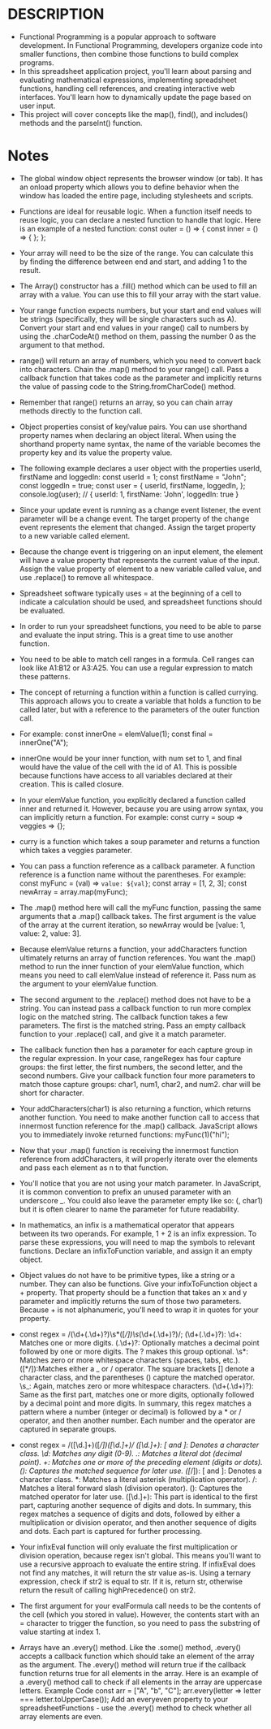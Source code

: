 # DESCRIPTION

- Functional Programming is a popular approach to software development. In Functional Programming, developers organize code into smaller functions, then combine those functions to build complex programs.
- In this spreadsheet application project, you'll learn about parsing and evaluating mathematical expressions, implementing spreadsheet functions, handling cell references, and creating interactive web interfaces. You'll learn how to dynamically update the page based on user input.
- This project will cover concepts like the map(), find(), and includes() methods and the parseInt() function.

# Notes

- The global window object represents the browser window (or tab). It has an onload property which allows you to define behavior when the window has loaded the entire page, including stylesheets and scripts.
- Functions are ideal for reusable logic. When a function itself needs to reuse logic, you can declare a nested function to handle that logic. Here is an example of a nested function:
  const outer = () => {
  const inner = () => {
  };
  };

- Your array will need to be the size of the range. You can calculate this by finding the difference between end and start, and adding 1 to the result.
- The Array() constructor has a .fill() method which can be used to fill an array with a value. You can use this to fill your array with the start value.
- Your range function expects numbers, but your start and end values will be strings (specifically, they will be single characters such as A). Convert your start and end values in your range() call to numbers by using the .charCodeAt() method on them, passing the number 0 as the argument to that method.
- range() will return an array of numbers, which you need to convert back into characters. Chain the .map() method to your range() call. Pass a callback function that takes code as the parameter and implicitly returns the value of passing code to the String.fromCharCode() method.
- Remember that range() returns an array, so you can chain array methods directly to the function call.
- Object properties consist of key/value pairs. You can use shorthand property names when declaring an object literal. When using the shorthand property name syntax, the name of the variable becomes the property key and its value the property value.
- The following example declares a user object with the properties userId, firstName and loggedIn:
  const userId = 1;
  const firstName = "John";
  const loggedIn = true;
  const user = {
  userId,
  firstName,
  loggedIn,
  };
  console.log(user); // { userId: 1, firstName: 'John', loggedIn: true }
- Since your update event is running as a change event listener, the event parameter will be a change event. The target property of the change event represents the element that changed. Assign the target property to a new variable called element.
- Because the change event is triggering on an input element, the element will have a value property that represents the current value of the input. Assign the value property of element to a new variable called value, and use .replace() to remove all whitespace.
- Spreadsheet software typically uses = at the beginning of a cell to indicate a calculation should be used, and spreadsheet functions should be evaluated.
- In order to run your spreadsheet functions, you need to be able to parse and evaluate the input string. This is a great time to use another function.
- You need to be able to match cell ranges in a formula. Cell ranges can look like A1:B12 or A3:A25. You can use a regular expression to match these patterns.
- The concept of returning a function within a function is called currying. This approach allows you to create a variable that holds a function to be called later, but with a reference to the parameters of the outer function call.
- For example:
  const innerOne = elemValue(1);
  const final = innerOne("A");
- innerOne would be your inner function, with num set to 1, and final would have the value of the cell with the id of A1. This is possible because functions have access to all variables declared at their creation. This is called closure.
- In your elemValue function, you explicitly declared a function called inner and returned it. However, because you are using arrow syntax, you can implicitly return a function. For example:
  const curry = soup => veggies => {};
- curry is a function which takes a soup parameter and returns a function which takes a veggies parameter.
- You can pass a function reference as a callback parameter. A function reference is a function name without the parentheses. For example:
  const myFunc = (val) => `value: ${val}`;
  const array = [1, 2, 3];
  const newArray = array.map(myFunc);
- The .map() method here will call the myFunc function, passing the same arguments that a .map() callback takes. The first argument is the value of the array at the current iteration, so newArray would be [value: 1, value: 2, value: 3].
- Because elemValue returns a function, your addCharacters function ultimately returns an array of function references. You want the .map() method to run the inner function of your elemValue function, which means you need to call elemValue instead of reference it. Pass num as the argument to your elemValue function.
- The second argument to the .replace() method does not have to be a string. You can instead pass a callback function to run more complex logic on the matched string. The callback function takes a few parameters. The first is the matched string. Pass an empty callback function to your .replace() call, and give it a match parameter.
- The callback function then has a parameter for each capture group in the regular expression. In your case, rangeRegex has four capture groups: the first letter, the first numbers, the second letter, and the second numbers. Give your callback function four more parameters to match those capture groups: char1, num1, char2, and num2. char will be short for character.
- Your addCharacters(char1) is also returning a function, which returns another function. You need to make another function call to access that innermost function reference for the .map() callback. JavaScript allows you to immediately invoke returned functions:
  myFunc(1)("hi");
- Now that your .map() function is receiving the innermost function reference from addCharacters, it will properly iterate over the elements and pass each element as n to that function.
- You'll notice that you are not using your match parameter. In JavaScript, it is common convention to prefix an unused parameter with an underscore \_. You could also leave the parameter empty like so: (, char1) but it is often clearer to name the parameter for future readability.
- In mathematics, an infix is a mathematical operator that appears between its two operands. For example, 1 + 2 is an infix expression. To parse these expressions, you will need to map the symbols to relevant functions. Declare an infixToFunction variable, and assign it an empty object.
- Object values do not have to be primitive types, like a string or a number. They can also be functions. Give your infixToFunction object a + property. That property should be a function that takes an x and y parameter and implicitly returns the sum of those two parameters. Because + is not alphanumeric, you'll need to wrap it in quotes for your property.
- const regex = /(\d+(\.\d+)?)\s*([*/])\s*(\d+(\.\d+)?)/;
  (\d+(\.\d+)?):
  \d+: Matches one or more digits.
  (\.\d+)?: Optionally matches a decimal point followed by one or more digits. The ? makes this group optional.
  \s*: Matches zero or more whitespace characters (spaces, tabs, etc.).
  ([*/]):Matches either a _ or / operator. The square brackets [] denote a character class, and the parentheses () capture the matched operator.
  \s_: Again, matches zero or more whitespace characters.
  (\d+(\.\d+)?):
  Same as the first part, matches one or more digits, optionally followed by a decimal point and more digits.
  In summary, this regex matches a pattern where a number (integer or decimal) is followed by a \* or / operator, and then another number. Each number and the operator are captured in separate groups.
- const regex = /([\d.]+)([*\/])([\d.]+)/
  ([\d.]+):
  [ and ]: Denotes a character class.
  \d: Matches any digit (0-9).
  .: Matches a literal dot (decimal point).
  +: Matches one or more of the preceding element (digits or dots).
  (): Captures the matched sequence for later use.
  ([*\/]):
  [ and ]: Denotes a character class.
  \*: Matches a literal asterisk (multiplication operator).
  \/: Matches a literal forward slash (division operator).
  (): Captures the matched operator for later use.
  ([\d.]+):
  This part is identical to the first part, capturing another sequence of digits and dots.
  In summary, this regex matches a sequence of digits and dots, followed by either a multiplication or division operator, and then another sequence of digits and dots. Each part is captured for further processing.
- Your infixEval function will only evaluate the first multiplication or division operation, because regex isn't global. This means you'll want to use a recursive approach to evaluate the entire string. If infixEval does not find any matches, it will return the str value as-is. Using a ternary expression, check if str2 is equal to str. If it is, return str, otherwise return the result of calling highPrecedence() on str2.
- The first argument for your evalFormula call needs to be the contents of the cell (which you stored in value). However, the contents start with an = character to trigger the function, so you need to pass the substring of value starting at index 1.
- Arrays have an .every() method. Like the .some() method, .every() accepts a callback function which should take an element of the array as the argument. The .every() method will return true if the callback function returns true for all elements in the array.
 Here is an example of a .every() method call to check if all elements in the array are uppercase letters.
 Example Code
 const arr = ["A", "b", "C"];
 arr.every(letter => letter === letter.toUpperCase());
 Add an everyeven property to your spreadsheetFunctions - use the .every() method to check whether all array elements
 are even.